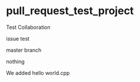 # pull_request_test_project

Test Collaboration

issue test

master branch

nothing


We added hello world.cpp

